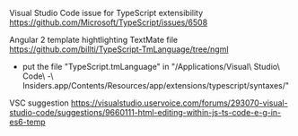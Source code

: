 Visual Studio Code issue for TypeScript extensibility
https://github.com/Microsoft/TypeScript/issues/6508

Angular 2 template hightlighting TextMate file
https://github.com/billti/TypeScript-TmLanguage/tree/ngml

* put the file "TypeScript.tmLanguage" in "/Applications/Visual\ Studio\ Code\ -\ Insiders.app/Contents/Resources/app/extensions/typescript/syntaxes/"

VSC suggestion
https://visualstudio.uservoice.com/forums/293070-visual-studio-code/suggestions/9660111-html-editing-within-js-ts-code-e-g-in-es6-temp
